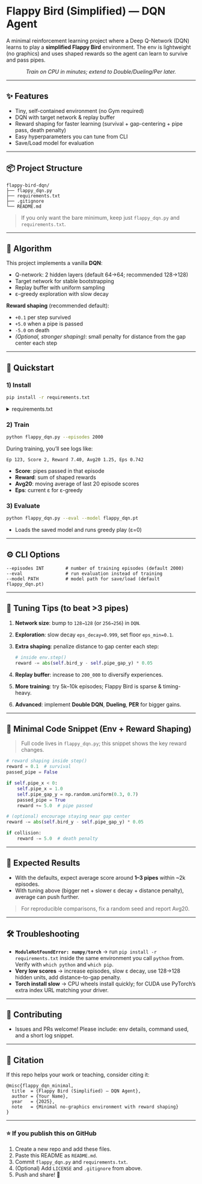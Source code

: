 # Flappy Bird (Simplified) — DQN Agent

A minimal reinforcement learning project where a Deep Q-Network (DQN) learns to play a **simplified Flappy Bird** environment. The env is lightweight (no graphics) and uses shaped rewards so the agent can learn to survive and pass pipes.

<p align="center">
  <em>Train on CPU in minutes; extend to Double/Dueling/Per later.</em>
</p>

---

## ✨ Features

* Tiny, self-contained environment (no Gym required)
* DQN with target network & replay buffer
* Reward shaping for faster learning (survival + gap-centering + pipe pass, death penalty)
* Easy hyperparameters you can tune from CLI
* Save/Load model for evaluation

---

## 📦 Project Structure

```
flappy-bird-dqn/
├── flappy_dqn.py         
├── requirements.txt      
├── .gitignore            
└── README.md              
```

> If you only want the bare minimum, keep just `flappy_dqn.py` and `requirements.txt`.

---

## 🧠 Algorithm

This project implements a vanilla **DQN**:

* Q-network: 2 hidden layers (default 64→64; recommended 128→128)
* Target network for stable bootstrapping
* Replay buffer with uniform sampling
* ε-greedy exploration with slow decay

**Reward shaping** (recommended default):

* `+0.1` per step survived
* `+5.0` when a pipe is passed
* `-5.0` on death
* *(Optional, stronger shaping)*: small penalty for distance from the gap center each step

---

## 🚀 Quickstart

### 1) Install

```bash
pip install -r requirements.txt
```

<details>
<summary>requirements.txt</summary>

```
numpy
torch>=2.0.0
pygame>=2.5.0
```

</details>

### 2) Train
```bash
python flappy_dqn.py --episodes 2000
```

During training, you’ll see logs like:

```
Ep 123, Score 2, Reward 7.40, Avg20 1.25, Eps 0.742
```

* **Score**: pipes passed in that episode
* **Reward**: sum of shaped rewards
* **Avg20**: moving average of last 20 episode scores
* **Eps**: current ε for ε-greedy

### 3) Evaluate

```bash
python flappy_dqn.py --eval --model flappy_dqn.pt
```

* Loads the saved model and runs greedy play (ε=0)

---

## ⚙️ CLI Options

```
--episodes INT        # number of training episodes (default 2000)
--eval                # run evaluation instead of training
--model PATH          # model path for save/load (default flappy_dqn.pt)
```

---

## 🔧 Tuning Tips (to beat >3 pipes)

1. **Network size**: bump to `128→128` (or `256→256`) in `DQN`.
2. **Exploration**: slow decay `eps_decay=0.999`, set floor `eps_min=0.1`.
3. **Extra shaping**: penalize distance to gap center each step:

   ```python
   # inside env.step()
   reward -= abs(self.bird_y - self.pipe_gap_y) * 0.05
   ```
4. **Replay buffer**: increase to `200_000` to diversify experiences.
5. **More training**: try 5k–10k episodes; Flappy Bird is sparse & timing-heavy.
6. **Advanced**: implement **Double DQN**, **Dueling**, **PER** for bigger gains.

---

## 🧩 Minimal Code Snippet (Env + Reward Shaping)

> Full code lives in `flappy_dqn.py`; this snippet shows the key reward changes.

```python
# reward shaping inside step()
reward = 0.1  # survival
passed_pipe = False

if self.pipe_x < 0:
    self.pipe_x = 1.0
    self.pipe_gap_y = np.random.uniform(0.3, 0.7)
    passed_pipe = True
    reward += 5.0  # pipe passed

# (optional) encourage staying near gap center
reward -= abs(self.bird_y - self.pipe_gap_y) * 0.05

if collision:
    reward -= 5.0  # death penalty
```

---

## 🧪 Expected Results

* With the defaults, expect average score around **1–3 pipes** within \~2k episodes.
* With tuning above (bigger net + slower ε decay + distance penalty), average can push further.

> For reproducible comparisons, fix a random seed and report Avg20.

---

## 🛠 Troubleshooting

* **`ModuleNotFoundError: numpy/torch`** → run `pip install -r requirements.txt` inside the same environment you call `python` from. Verify with `which python` and `which pip`.
* **Very low scores** → increase episodes, slow ε decay, use 128→128 hidden units, add distance-to-gap penalty.
* **Torch install slow** → CPU wheels install quickly; for CUDA use PyTorch’s extra index URL matching your driver.

---

## 🤝 Contributing

* Issues and PRs welcome! Please include: env details, command used, and a short log snippet.

---

## 📣 Citation

If this repo helps your work or teaching, consider citing it:

```
@misc{flappy_dqn_minimal,
  title  = {Flappy Bird (Simplified) — DQN Agent},
  author = {Your Name},
  year   = {2025},
  note   = {Minimal no-graphics environment with reward shaping}
}
```

---

### ⭐ If you publish this on GitHub

1. Create a new repo and add these files.
2. Paste this README as `README.md`.
3. Commit `flappy_dqn.py` and `requirements.txt`.
4. (Optional) Add `LICENSE` and `.gitignore` from above.
5. Push and share! 🚀
